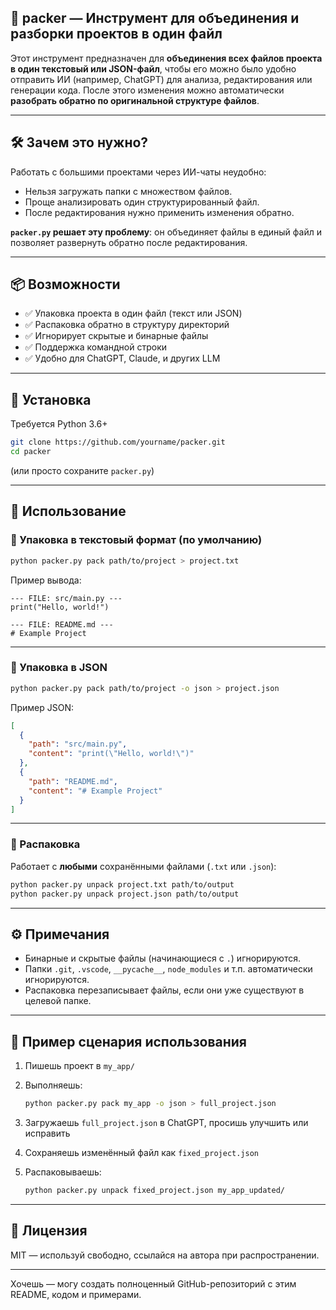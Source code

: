 
## 🧩 packer — Инструмент для объединения и разборки проектов в один файл

Этот инструмент предназначен для **объединения всех файлов проекта в один текстовый или JSON-файл**, чтобы его можно было удобно отправить ИИ (например, ChatGPT) для анализа, редактирования или генерации кода. После этого изменения можно автоматически **разобрать обратно по оригинальной структуре файлов**.

---

## 🛠 Зачем это нужно?

Работать с большими проектами через ИИ-чаты неудобно:

* Нельзя загружать папки с множеством файлов.
* Проще анализировать один структурированный файл.
* После редактирования нужно применить изменения обратно.

**`packer.py` решает эту проблему**: он объединяет файлы в единый файл и позволяет развернуть обратно после редактирования.

---

## 📦 Возможности

* ✅ Упаковка проекта в один файл (текст или JSON)
* ✅ Распаковка обратно в структуру директорий
* ✅ Игнорирует скрытые и бинарные файлы
* ✅ Поддержка командной строки
* ✅ Удобно для ChatGPT, Claude, и других LLM

---

## 🚀 Установка

Требуется Python 3.6+

```bash
git clone https://github.com/yourname/packer.git
cd packer
```

(или просто сохраните `packer.py`)

---

## 📌 Использование

### 🧵 Упаковка в текстовый формат (по умолчанию)

```bash
python packer.py pack path/to/project > project.txt
```

Пример вывода:

```text
--- FILE: src/main.py ---
print("Hello, world!")

--- FILE: README.md ---
# Example Project
```

---

### 🧵 Упаковка в JSON

```bash
python packer.py pack path/to/project -o json > project.json
```

Пример JSON:

```json
[
  {
    "path": "src/main.py",
    "content": "print(\"Hello, world!\")"
  },
  {
    "path": "README.md",
    "content": "# Example Project"
  }
]
```

---

### 🔁 Распаковка

Работает с **любыми** сохранёнными файлами (`.txt` или `.json`):

```bash
python packer.py unpack project.txt path/to/output
python packer.py unpack project.json path/to/output
```

---

## ⚙️ Примечания

* Бинарные и скрытые файлы (начинающиеся с `.`) игнорируются.
* Папки `.git`, `.vscode`, `__pycache__`, `node_modules` и т.п. автоматически игнорируются.
* Распаковка перезаписывает файлы, если они уже существуют в целевой папке.

---

## 📌 Пример сценария использования

1. Пишешь проект в `my_app/`

2. Выполняешь:

   ```bash
   python packer.py pack my_app -o json > full_project.json
   ```

3. Загружаешь `full_project.json` в ChatGPT, просишь улучшить или исправить

4. Сохраняешь изменённый файл как `fixed_project.json`

5. Распаковываешь:

   ```bash
   python packer.py unpack fixed_project.json my_app_updated/
   ```

---

## 📝 Лицензия

MIT — используй свободно, ссылайся на автора при распространении.

---

Хочешь — могу создать полноценный GitHub-репозиторий с этим README, кодом и примерами.

